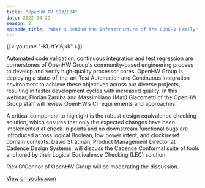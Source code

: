 ```yaml
---
title: "OpenHW TV S03/E04"
date: 2022-04-29
season: 3
episode_title: "What's Behind the Infrastructure of the CORE-V Family"
---
```


{{< youtube "-KUrfYI6jkk" >}}

Automated code validation, continuous integration and test regression are cornerstones of OpenHW Group's community-based engineering process to develop and verify high-quality processor cores. OpenHW Group is deploying a state-of-the-art Test Automation and Continuous Integration environment to achieve these objectives across our diverse projects, resulting in faster development cycles with increased quality. In this webinar, Florian Zaruba and Massimiliano (Max) Giacometti of the OpenHW Group staff will review OpenHW’s CI requirements and approaches.

A critical component to highlight is the robust design equivalence checking solution, which ensures that only the expected changes have been implemented at check-in points and no downstream functional bugs are introduced across logical Boolean, low power intent, and clock/reset domain contexts. David Stratman, Product Management Director at Cadence Design Systems, will discuss the Cadence Conformal suite of tools anchored by their Logical Equivalence Checking (LEC) solution.

Rick O'Connor of OpenHW Group will be moderating the discussion.

[View on youku.com](https://v.youku.com/v_show/id_XNTg2NTM5NjY2OA==.html)
